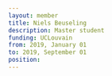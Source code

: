 ```yaml
---
layout: member
title: Niels Beuseling
description: Master student
funding: UCLouvain
from: 2019, January 01
to: 2019, September 01
position:
---
```


